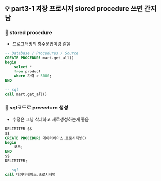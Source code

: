 ## 💡 part3-1 저장 프로시저 stored procedure 쓰면 간지남

### 🔹 stored procedure

- 프로그래밍의 함수문법이랑 같음

```sql
-- Database / Procedures / Source
CREATE PROCEDURE mart.get_all()
begin
	select *
	from product
	where 가격 > 5000;
END

-- sql
call mart.get_all()
```

### 🔹 sql코드로 procedure 생성

- 수정은 그냥 삭제하고 새로생성하는게 좋음

```sql
DELIMITER $$
$$
CREATE PROCEDURE 데이터베이스.프로시저명()
begin
	코드;
END
$$
DELIMITER;

-- sql
call 데이터베이스.프로시저명
```
